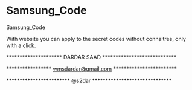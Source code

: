 Samsung_Code
============

Samsung_Code

With website you can apply to the secret codes without connaitres, only with a click.

********************* DARDAR SAAD ****************************

***************** wmsdardar@gmail.com ************************

************************ @s2dar ******************************
